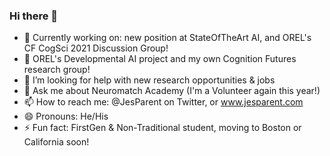 ### Hi there 👋
- 🌱 Currently working on: new position at StateOfTheArt AI, and OREL's CF CogSci 2021 Discussion Group!
- 🔭 OREL's Developmental AI project and my own Cognition Futures research group!
- 🤔 I’m looking for help with new research opportunities & jobs
- 💬 Ask me about Neuromatch Academy (I'm a Volunteer again this year!)
- 📫 How to reach me: @JesParent on Twitter, or www.jesparent.com
- 😄 Pronouns: He/His
- ⚡ Fun fact: FirstGen & Non-Traditional student, moving to Boston or California soon!





<!--
**jesparent/jesparent** is a ✨ _special_ ✨ repository because its `README.md` (this file) appears on your GitHub profile.

Here are some ideas to get you started:

- 🔭 I’m currently working on ...
- 🌱 I’m currently learning ...
- 👯 I’m looking to collaborate on ...
- 🤔 I’m looking for help with ...
- 💬 Ask me about ...
- 📫 How to reach me: ...
- 😄 Pronouns: ...
- ⚡ Fun fact: ...
-->
